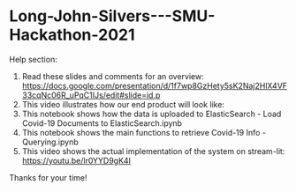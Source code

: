 # Long-John-Silvers---SMU-Hackathon-2021

Help section:
1. Read these slides and comments for an overview: https://docs.google.com/presentation/d/1f7wp8GzHety5sK2Naj2HlX4VF33cqNc06R_uPqC1IJs/edit#slide=id.p
2. This video illustrates how our end product will look like:
3. This notebook shows how the data is uploaded to ElasticSearch - Load Covid-19 Documents to ElasticSearch.ipynb
4. This notebook shows the main functions to retrieve Covid-19 Info - Querying.ipynb
5. This video shows the actual implementation of the system on stream-lit: https://youtu.be/lr0YYD9gK4I

Thanks for your time!
